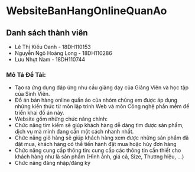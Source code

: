 # WebsiteBanHangOnlineQuanAo
## Danh sách thành viên
   + Lê Thị Kiều Oanh - 18DH110153
   + Nguyễn Ngô Hoàng Long - 18DH110286
   + Lưu Nhựt Nam - 18DH110744
### Mô Tả Đề Tài: 
  + Tạo ra ứng dụng đáp ứng nhu cầu giảng dạy của Giảng Viên và học tập của Sinh Viên.
  + Đồ án bán hàng online quần áo của nhóm chúng em được áp dụng những kiến thức từ môn lập trình Web và môn Công nghệ phần mềm để triển khai đồ án này.
  + Website gồm những chức năng chính: 
     <li> Chức năng tìm kiếm sẽ giúp khách hàng dễ dàng tìm được sản phẩm, dịch vụ mà mình đang cần một cách nhanh nhất.
     <li> Chức năng giỏ hàng sẽ giúp khách hàng xem được những sản phẩm đã đặt mua, khách hàng có thể tiến hành đặt mua hoặc hủy đơn hàng
     <li> Chức năng cung cấp thông tin: cung cấp các thông tin cần thiết cho khách hàng như là sản phẩm (Hình ảnh, giá cả, Size, Thương hiệu, ...)
     <li> Chức năng đăng nhập/đăng ký
